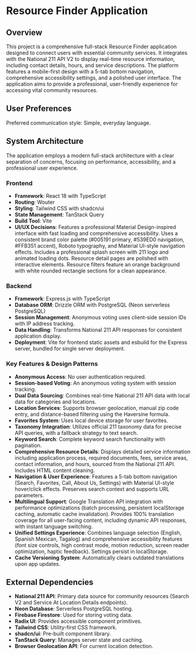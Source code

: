 # Resource Finder Application

## Overview
This project is a comprehensive full-stack Resource Finder application designed to connect users with essential community services. It integrates with the National 211 API V2 to display real-time resource information, including contact details, hours, and service descriptions. The platform features a mobile-first design with a 5-tab bottom navigation, comprehensive accessibility settings, and a polished user interface. The application aims to provide a professional, user-friendly experience for accessing vital community resources.

## User Preferences
Preferred communication style: Simple, everyday language.

## System Architecture
The application employs a modern full-stack architecture with a clear separation of concerns, focusing on performance, accessibility, and a professional user experience.

### Frontend
- **Framework**: React 18 with TypeScript
- **Routing**: Wouter
- **Styling**: Tailwind CSS with shadcn/ui
- **State Management**: TanStack Query
- **Build Tool**: Vite
- **UI/UX Decisions**: Features a professional Material Design-inspired interface with fast loading and comprehensive accessibility. Uses a consistent brand color palette (#005191 primary, #539ED0 navigation, #FFB351 accent), Roboto typography, and Material UI-style navigation effects. Includes a professional splash screen with 211 logo and animated loading dots. Resource detail pages are polished with interactive elements. Resource filters feature an orange background with white rounded rectangle sections for a clean appearance.

### Backend
- **Framework**: Express.js with TypeScript
- **Database ORM**: Drizzle ORM with PostgreSQL (Neon serverless PostgreSQL)
- **Session Management**: Anonymous voting uses client-side session IDs with IP address tracking.
- **Data Handling**: Transforms National 211 API responses for consistent application display.
- **Deployment**: Vite for frontend static assets and esbuild for the Express server, bundled for single server deployment.

### Key Features & Design Patterns
- **Anonymous Access**: No user authentication required.
- **Session-based Voting**: An anonymous voting system with session tracking.
- **Dual Data Sourcing**: Combines real-time National 211 API data with local data for categories and locations.
- **Location Services**: Supports browser geolocation, manual zip code entry, and distance-based filtering using the Haversine formula.
- **Favorites System**: Uses local device storage for user favorites.
- **Taxonomy Integration**: Utilizes official 211 taxonomy data for precise API queries, with a fallback strategy to text search.
- **Keyword Search**: Complete keyword search functionality with pagination.
- **Comprehensive Resource Details**: Displays detailed service information including application process, required documents, fees, service areas, contact information, and hours, sourced from the National 211 API. Includes HTML content cleaning.
- **Navigation & User Experience**: Features a 5-tab bottom navigation (Search, Favorites, Call, About Us, Settings) with Material UI-style hover/click effects. Preserves search context and supports URL parameters.
- **Multilingual Support**: Google Translation API integration with performance optimizations (batch processing, persistent localStorage caching, automatic cache invalidation). Provides 100% translation coverage for all user-facing content, including dynamic API responses, with instant language switching.
- **Unified Settings Experience**: Combines language selection (English, Spanish Mexican, Tagalog) and comprehensive accessibility features (font size controls, high contrast mode, motion reduction, screen reader optimization, haptic feedback). Settings persist in localStorage.
- **Cache Versioning System**: Automatically clears outdated translations upon app updates.

## External Dependencies
- **National 211 API**: Primary data source for community resources (Search V2 and Service At Location Details endpoints).
- **Neon Database**: Serverless PostgreSQL hosting.
- **Firebase Firestore**: Used for storing voting data.
- **Radix UI**: Provides accessible component primitives.
- **Tailwind CSS**: Utility-first CSS framework.
- **shadcn/ui**: Pre-built component library.
- **TanStack Query**: Manages server state and caching.
- **Browser Geolocation API**: For current location detection.